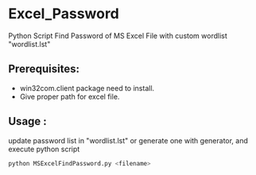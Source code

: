 # Excel_Password
Python Script Find Password of MS Excel File with custom wordlist "wordlist.lst" 

## Prerequisites:
- win32com.client package need to install.
- Give proper path for excel file.

## Usage :
update password list in "wordlist.lst" or generate one with generator, and execute python script 

``` bash
python MSExcelFindPassword.py <filename>
``` 
